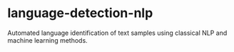 # language-detection-nlp
Automated language identification of text samples using classical NLP and machine learning methods.
